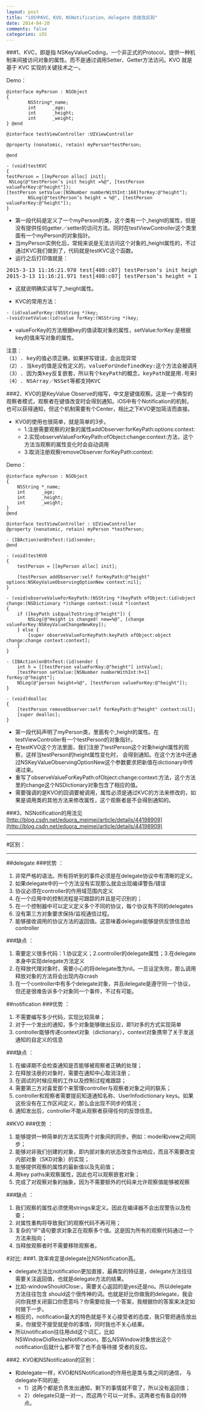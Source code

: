 ```yaml
---
layout: post
title: "iOS中KVC、KVO、NSNotification、delegate 总结及区别"
date: 2014-04-20
comments: false
categories: iOS
---                               
```


###1、KVC，即是指 NSKeyValueCoding，一个非正式的Protocol，提供一种机制来间接访问对象的属性。而不是通过调用Setter、Getter方法访问。KVO 就是基于 KVC 实现的关键技术之一。

Demo：

```objc
@interface myPerson : NSObject
{    
        NSString*_name;    
        int      _age;    
        int      _height;    
        int      _weight;
} @end
 
@interface testViewController :UIViewController 
 
@property (nonatomic, retain) myPerson*testPerson; 
 
@end
 
- (void)testKVC
{    
testPerson = [[myPerson alloc] init];        
 NSLog(@"testPerson‘s init height =%@", [testPerson valueForKey:@"height"]);   
[testPerson setValue:[NSNumber numberWithInt:168]forKey:@"height"];
        NSLog(@"testPerson‘s height = %@", [testPerson valueForKey:@"height"]);
}
```

- 第一段代码是定义了一个myPerson的类，这个类有一个_height的属性，但是没有提供任何getter／setter的访问方法。同时在testViewController这个类里面有一个myPerson的对象指针。
- 当myPerson实例化后，常规来说是无法访问这个对象的_height属性的，不过通过KVC我们做到了，代码就是testKVC这个函数。
- 运行之后打印值就是：
<pre>
2015-3-13 11:16:21.970 test[408:c07] testPerson‘s init height = 0
2015-3-13 11:16:21.971 test[408:c07] testPerson‘s height = 168
</pre>
- 这就说明确实读写了_height属性。
 

- KVC的常用方法：

```
- (id)valueForKey:(NSString *)key; 
-(void)setValue:(id)value forKey:(NSString *)key;
```

- valueForKey的方法根据key的值读取对象的属性，setValue:forKey:是根据key的值来写对象的属性。

<pre>
注意：
（1）. key的值必须正确，如果拼写错误，会出现异常
（2）. 当key的值是没有定义的，valueForUndefinedKey:这个方法会被调用，如果你自己写了这个方法，key的值出错就会调用到这里来
（3）. 因为类key反复嵌套，所以有个keyPath的概念，keyPath就是用.号来把一个一个key链接起来，这样就可以根据这个路径访问下去
（4）. NSArray／NSSet等都支持KVC
</pre>

###2、KVO的是KeyValue Observe的缩写，中文是键值观察。这是一个典型的观察者模式，观察者在键值改变时会得到通知。iOS中有个Notification的机制，也可以获得通知，但这个机制需要有个Center，相比之下KVO更加简洁而直接。

- KVO的使用也很简单，就是简单的3步。
	- 1.注册需要观察的对象的属性addObserver:forKeyPath:options:context:
	- 2.实现observeValueForKeyPath:ofObject:change:context:方法，这个方法当观察的属性变化时会自动调用
	- 3.取消注册观察removeObserver:forKeyPath:context:

Demo：

```objc
@interface myPerson : NSObject  
{  
    NSString *_name;  
    int      _age;  
    int      _height;  
    int      _weight;  
}  
@end  
  
@interface testViewController : UIViewController  
@property (nonatomic, retain) myPerson *testPerson;  
  
- (IBAction)onBtnTest:(id)sender;  
@end  
  
- (void)testKVO  
{  
    testPerson = [[myPerson alloc] init];  
      
    [testPerson addObserver:self forKeyPath:@"height" options:NSKeyValueObservingOptionNew context:nil];  
}  
  
- (void)observeValueForKeyPath:(NSString *)keyPath ofObject:(id)object change:(NSDictionary *)change context:(void *)context  
{  
    if ([keyPath isEqualToString:@"height"]) {  
        NSLog(@"Height is changed! new=%@", [change valueForKey:NSKeyValueChangeNewKey]);  
    } else {  
        [super observeValueForKeyPath:keyPath ofObject:object change:change context:context];  
    }  
}  
  
- (IBAction)onBtnTest:(id)sender {  
    int h = [[testPerson valueForKey:@"height"] intValue];      
    [testPerson setValue:[NSNumber numberWithInt:h+1] forKey:@"height"];  
    NSLog(@"person height=%@", [testPerson valueForKey:@"height"]);  
}  
  
- (void)dealloc  
{  
    [testPerson removeObserver:self forKeyPath:@"height" context:nil];  
    [super dealloc];  
}  
```

- 第一段代码声明了myPerson类，里面有个_height的属性。在testViewController有一个testPerson的对象指针。
- 在testKVO这个方法里面，我们注册了testPerson这个对象height属性的观察，这样当testPerson的height属性变化时， 会得到通知。在这个方法中还通过NSKeyValueObservingOptionNew这个参数要求把新值在dictionary中传递过来。
- 重写了observeValueForKeyPath:ofObject:change:context:方法，这个方法里的change这个NSDictionary对象包含了相应的值。
- 需要强调的是KVO的回调要被调用，属性必须是通过KVC的方法来修改的，如果是调用类的其他方法来修改属性，这个观察者是不会得到通知的。

###3、NSNotification的用法见[http://blog.csdn.net/eduora_meimei/article/details/44198909](http://blog.csdn.net/eduora_meimei/article/details/44198909)

---

#区别：

---

##delegate
###优势 ：
1. 非常严格的语法。所有将听到的事件必须是在delegate协议中有清晰的定义。
2. 如果delegate中的一个方法没有实现那么就会出现编译警告/错误
3. 协议必须在controller的作用域范围内定义
4. 在一个应用中的控制流程是可跟踪的并且是可识别的；
5. 在一个控制器中可以定义定义多个不同的协议，每个协议有不同的delegates
6. 没有第三方对象要求保持/监视通信过程。
7. 能够接收调用的协议方法的返回值。这意味着delegate能够提供反馈信息给controller

###缺点 ：
1. 需要定义很多代码：1.协议定义；2.controller的delegate属性；3.在delegate本身中实现delegate方法定义
2. 在释放代理对象时，需要小心的将delegate改为nil。一旦设定失败，那么调用释放对象的方法将会出现内存crash
3. 在一个controller中有多个delegate对象，并且delegate是遵守同一个协议，但还是很难告诉多个对象同一个事件，不过有可能。

##notification
###优势 ：
1. 不需要编写多少代码，实现比较简单；
2. 对于一个发出的通知，多个对象能够做出反应，即1对多的方式实现简单
3. controller能够传递context对象（dictionary），context对象携带了关于发送通知的自定义的信息

###缺点 ：
1. 在编译期不会检查通知是否能够被观察者正确的处理； 
2. 在释放注册的对象时，需要在通知中心取消注册；
3. 在调试的时候应用的工作以及控制过程难跟踪；
4. 需要第三方对喜爱那个来管理controller与观察者对象之间的联系；
5. controller和观察者需要提前知道通知名称、UserInfodictionary keys。如果这些没有在工作区间定义，那么会出现不同步的情况；
6. 通知发出后，controller不能从观察者获得任何的反馈信息。

##KVO
###优势 ：
1. 能够提供一种简单的方法实现两个对象间的同步。例如：model和view之间同步；
2. 能够对非我们创建的对象，即内部对象的状态改变作出响应，而且不需要改变内部对象（SKD对象）的实现；
3. 能够提供观察的属性的最新值以及先前值；
4. 用key paths来观察属性，因此也可以观察嵌套对象；
5. 完成了对观察对象的抽象，因为不需要额外的代码来允许观察值能够被观察

###缺点 ：
1. 我们观察的属性必须使用strings来定义。因此在编译器不会出现警告以及检查；
2. 对属性重构将导致我们的观察代码不再可用；
3. 复杂的“IF”语句要求对象正在观察多个值。这是因为所有的观察代码通过一个方法来指向；
4. 当释放观察者时不需要移除观察者。

#对比:
###1. 效率肯定是delegate比NSNotification高。
- delegate方法比notification更加直接，最典型的特征是，delegate方法往往需要关注返回值，也就是delegate方法的结果。
- 比如-windowShouldClose:，需要关心返回的是yes还是no。所以delegate方法往往包含 should这个很传神的词。也就是好比你做我的delegate，我会问你我想关闭窗口你愿意吗？你需要给我一个答案，我根据你的答案来决定如何做下一步。
- 相反的，notification最大的特色就是不关心接受者的态度，我只管把通告放出来，你接受不接受就是你的事情，同时我也不关心结果。
- 所以notification往往用did这个词汇，比如NSWindowDidResizeNotification，那么NSWindow对象放出这个notification后就什么都不管了也不会等待接 受者的反应。

###2. KVO和NSNotification的区别：
- 和delegate一样，KVO和NSNotification的作用也是类与类之间的通信，
与delegate不同的是;
	- 1）这两个都是负责发出通知，剩下的事情就不管了，所以没有返回值；
    - 2）delegate只是一对一，而这两个可以一对多。这两者也有各自的特点。
